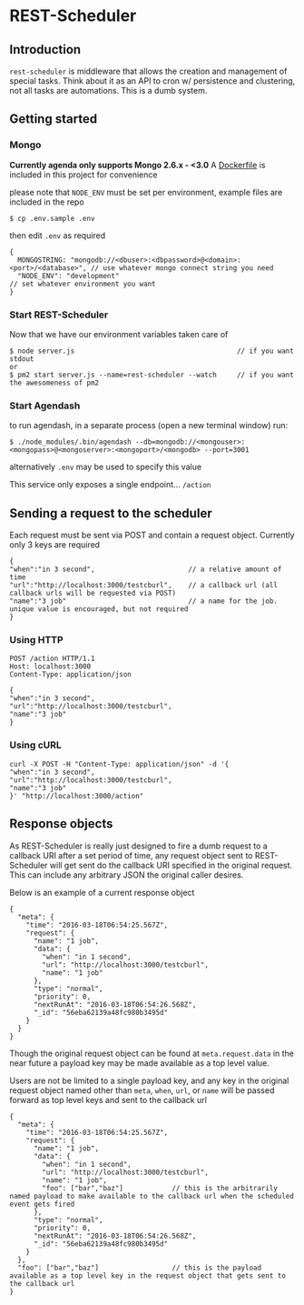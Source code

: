 # REST-Scheduler

## Introduction

`rest-scheduler` is middleware that allows the creation and management of special tasks. Think about it as an API to cron w/ persistence and clustering, not all tasks are automations.
This is a dumb system.

## Getting started

### Mongo

**Currently agenda only supports Mongo 2.6.x - <3.0**
A [Dockerfile](Dockerfile) is included in this project for convenience

please note that `NODE_ENV` must be set per environment, example files are included in the repo

    $ cp .env.sample .env
    
then edit `.env` as required

    {
      MONGOSTRING: "mongodb://<dbuser>:<dbpassword>@<domain>:<port>/<database>", // use whatever mongo connect string you need
      "NODE_ENV": "development"                                                  // set whatever environment you want
    }
    
### Start REST-Scheduler    

Now that we have our environment variables taken care of

    $ node server.js                                        // if you want stdout
    or
    $ pm2 start server.js --name=rest-scheduler --watch     // if you want the awesomeness of pm2
    
### Start Agendash

to run agendash, in a separate process (open a new terminal window) run:
    
    $ ./node_modules/.bin/agendash --db=mongodb://<mongouser>:<mongopass>@<mongoserver>:<mongoport>/<mongodb> --port=3001
    
alternatively `.env` may be used to specify this value

This service only exposes a single endpoint... `/action`

## Sending a request to the scheduler

Each request must be sent via POST and contain a request object. Currently only 3 keys are required

    {
    "when":"in 3 second",                       // a relative amount of time
    "url":"http://localhost:3000/testcburl",    // a callback url (all callback urls will be requested via POST)
    "name":"3 job"                              // a name for the job. unique value is encouraged, but not required
    }


### Using HTTP

    POST /action HTTP/1.1
    Host: localhost:3000
    Content-Type: application/json
    
    {
    "when":"in 3 second",
    "url":"http://localhost:3000/testcburl",
    "name":"3 job"
    }

### Using cURL

    curl -X POST -H "Content-Type: application/json" -d '{
    "when":"in 3 second",
    "url":"http://localhost:3000/testcburl",
    "name":"3 job"
    }' "http://localhost:3000/action"
    
## Response objects

As REST-Scheduler is really just designed to fire a dumb request to a callback URI after a set period of time, any request object sent to REST-Scheduler will get sent do the callback URI specified in the original request.
This can include any arbitrary JSON the original caller desires. 

Below is an example of a current response object

    {
      "meta": {
        "time": "2016-03-18T06:54:25.567Z",
        "request": {
          "name": "1 job",
          "data": {
            "when": "in 1 second",
            "url": "http://localhost:3000/testcburl",
            "name": "1 job"
          },
          "type": "normal",
          "priority": 0,
          "nextRunAt": "2016-03-18T06:54:26.568Z",
          "_id": "56eba62139a48fc980b3495d"
        }
      }
    }

Though the original request object can be found at `meta.request.data` in the near future a payload key may be made available as a top level value. 

Users are not be limited to a single payload key, and any key in the original request object named other than `meta`, `when`, `url`, or `name` will be passed forward as top level keys and sent to the callback url

    {
      "meta": {
        "time": "2016-03-18T06:54:25.567Z",
        "request": {
          "name": "1 job",
          "data": {
            "when": "in 1 second",
            "url": "http://localhost:3000/testcburl",
            "name": "1 job",
            "foo": ["bar","baz"]            // this is the arbitrarily named payload to make available to the callback url when the scheduled event gets fired
          },
          "type": "normal",
          "priority": 0,
          "nextRunAt": "2016-03-18T06:54:26.568Z",
          "_id": "56eba62139a48fc980b3495d"
        }
      },
      "foo": ["bar","baz"]                  // this is the payload available as a top level key in the request object that gets sent to the callback url
    }